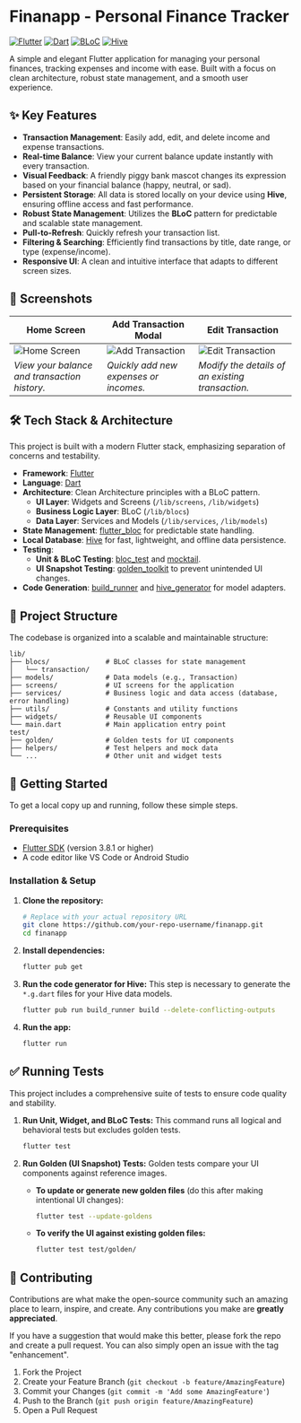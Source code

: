 
# Finanapp - Personal Finance Tracker

[![Flutter](https://img.shields.io/badge/Framework-Flutter-02569B?style=for-the-badge&logo=flutter)](https://flutter.dev)
[![Dart](https://img.shields.io/badge/Language-Dart-0175C2?style=for-the-badge&logo=dart)](https://dart.dev)
[![BLoC](https://img.shields.io/badge/State%20Management-BLoC-4595D3?style=for-the-badge&logo=flutter)](https://bloclibrary.dev)
[![Hive](https://img.shields.io/badge/Database-Hive-FCA337?style=for-the-badge)](https://hive.dev)

A simple and elegant Flutter application for managing your personal finances, tracking expenses and income with ease. Built with a focus on clean architecture, robust state management, and a smooth user experience.

## ✨ Key Features

- **Transaction Management**: Easily add, edit, and delete income and expense transactions.
- **Real-time Balance**: View your current balance update instantly with every transaction.
- **Visual Feedback**: A friendly piggy bank mascot changes its expression based on your financial balance (happy, neutral, or sad).
- **Persistent Storage**: All data is stored locally on your device using **Hive**, ensuring offline access and fast performance.
- **Robust State Management**: Utilizes the **BLoC** pattern for predictable and scalable state management.
- **Pull-to-Refresh**: Quickly refresh your transaction list.
- **Filtering & Searching**: Efficiently find transactions by title, date range, or type (expense/income).
- **Responsive UI**: A clean and intuitive interface that adapts to different screen sizes.

## 📱 Screenshots

| Home Screen                                                                                             | Add Transaction Modal                                                                                         | Edit Transaction                                                                                           |
| ------------------------------------------------------------------------------------------------------- | ------------------------------------------------------------------------------------------------------------- | ---------------------------------------------------------------------------------------------------------- |
| ![Home Screen](https://via.placeholder.com/300x600.png?text=Home+Screen)                                | ![Add Transaction](https://via.placeholder.com/300x600.png?text=Add+Transaction)                                | ![Edit Transaction](https://via.placeholder.com/300x600.png?text=Edit+Transaction)                           |
| *View your balance and transaction history.*                                                            | *Quickly add new expenses or incomes.*                                                                        | *Modify the details of an existing transaction.*                                                           |

## 🛠️ Tech Stack & Architecture

This project is built with a modern Flutter stack, emphasizing separation of concerns and testability.

- **Framework**: [Flutter](https://flutter.dev)
- **Language**: [Dart](https://dart.dev)
- **Architecture**: Clean Architecture principles with a BLoC pattern.
  - **UI Layer**: Widgets and Screens (`/lib/screens`, `/lib/widgets`)
  - **Business Logic Layer**: BLoC (`/lib/blocs`)
  - **Data Layer**: Services and Models (`/lib/services`, `/lib/models`)
- **State Management**: [flutter_bloc](https://pub.dev/packages/flutter_bloc) for predictable state handling.
- **Local Database**: [Hive](https://pub.dev/packages/hive) for fast, lightweight, and offline data persistence.
- **Testing**:
  - **Unit & BLoC Testing**: [bloc_test](https://pub.dev/packages/bloc_test) and [mocktail](https://pub.dev/packages/mocktail).
  - **UI Snapshot Testing**: [golden_toolkit](https://pub.dev/packages/golden_toolkit) to prevent unintended UI changes.
- **Code Generation**: [build_runner](https://pub.dev/packages/build_runner) and [hive_generator](https://pub.dev/packages/hive_generator) for model adapters.

## 📂 Project Structure

The codebase is organized into a scalable and maintainable structure:

```
lib/
├── blocs/              # BLoC classes for state management
│   └── transaction/
├── models/             # Data models (e.g., Transaction)
├── screens/            # UI screens for the application
├── services/           # Business logic and data access (database, error handling)
├── utils/              # Constants and utility functions
├── widgets/            # Reusable UI components
└── main.dart           # Main application entry point
test/
├── golden/             # Golden tests for UI components
├── helpers/            # Test helpers and mock data
└── ...                 # Other unit and widget tests
```

## 🚀 Getting Started

To get a local copy up and running, follow these simple steps.

### Prerequisites

- [Flutter SDK](https://flutter.dev/docs/get-started/install) (version 3.8.1 or higher)
- A code editor like VS Code or Android Studio

### Installation & Setup

1.  **Clone the repository:**
    ```sh
    # Replace with your actual repository URL
    git clone https://github.com/your-repo-username/finanapp.git
    cd finanapp
    ```
2.  **Install dependencies:**
    ```sh
    flutter pub get
    ```
3.  **Run the code generator for Hive:**
    This step is necessary to generate the `*.g.dart` files for your Hive data models.
    ```sh
    flutter pub run build_runner build --delete-conflicting-outputs
    ```
4.  **Run the app:**
    ```sh
    flutter run
    ```

## ✅ Running Tests

This project includes a comprehensive suite of tests to ensure code quality and stability.

1.  **Run Unit, Widget, and BLoC Tests:**
    This command runs all logical and behavioral tests but excludes golden tests.
    ```sh
    flutter test
    ```

2.  **Run Golden (UI Snapshot) Tests:**
    Golden tests compare your UI components against reference images.

    - **To update or generate new golden files** (do this after making intentional UI changes):
      ```sh
      flutter test --update-goldens
      ```
    - **To verify the UI against existing golden files:**
      ```sh
      flutter test test/golden/
      ```

## 🤝 Contributing

Contributions are what make the open-source community such an amazing place to learn, inspire, and create. Any contributions you make are **greatly appreciated**.

If you have a suggestion that would make this better, please fork the repo and create a pull request. You can also simply open an issue with the tag "enhancement".

1.  Fork the Project
2.  Create your Feature Branch (`git checkout -b feature/AmazingFeature`)
3.  Commit your Changes (`git commit -m 'Add some AmazingFeature'`)
4.  Push to the Branch (`git push origin feature/AmazingFeature`)
5.  Open a Pull Request
